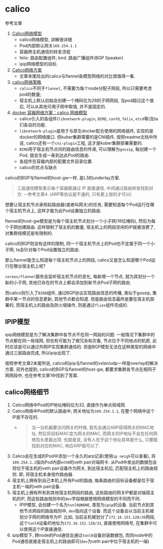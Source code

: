 # calico

参考文章

1. [Calico网络模型](https://www.cnblogs.com/menkeyi/p/11364977.html)
    - calico网络模型, 讲解很详细
    - Pod内部默认网关`169.254.1.1`
    - 容器跨主机通信的转发流程
    - felix: 路由配置组件; bird: 路由广播组件(BGP Speaker)
    - ipip网络模型的目标.
2. [Calico网络方案](https://www.cnblogs.com/netonline/p/9720279.html)
    - 文章末尾给出的calico与flannel各模型网络的对比很值得一看.
3. [calico网络策略](https://yq.aliyun.com/articles/674020)
    - `calico`不同于`flannel`, 不需要为每个node分配子网段, 所以只需要考虑pod的数量;
    - 宿主机上默认初始会创建一个掩码位为26的子网网段, 当pod超过这个值后, 可以从其他可用子网中取值, 并不是固定的.
4. [docker 容器网络方案：calico 网络模型](https://cizixs.com/2017/10/19/docker-calico-network/)
    - calico引入的各组件(`libnetwork-plugin`, `BIRD`, `confd`, `felix`, `etcd`等)及ta们各自的功能.
    - `libnetwork-plugin`是用于与原生docker配合使用的网络插件, 实现的是docker的网络接口. 但kuber集群需要的是CNI插件, 按照readme文档中所说, calico还有一个`cni-plugin`工程, 这才是kuber集群部署需要的.
    - `BIRD`用于宿主机节点间的路由信息的传递, 可以理解为`gossip`, 每创建一个Pod, 就会生成一条到达此Pod的路由.
    - 各组件在容器内部的配置文件目录位置.
    - calico的优点与缺点

calico的BGP与flannel的host-gw一样, 是L3的underlay方案.

> 三层通信模型表示每个容器都通过 IP 直接通信, 中间通过路由转发找到对方. --参考文章4. (ARP等协议是不通的, 只有更上层的才可以)

想要让宿主机节点承担起路由器(或者叫网关)的任务, 需要知道每个Pod运行在哪个宿主机节点上, 这样才能为此Pod设置独立的路由.

flannel的host-gw模型是为每个宿主机节点划分一个小子网(16位掩码), 然后为每个子网创建路由. 这样限制了宿主机的数量, 宿主机上的网段空闲的IP就被浪费了, 对集群规模还是有限制的.

calico的BGP则没有这样的限制, 同一个宿主机节点上的Pod也不定属于同一个小子网, ta会针对每个Pod设置独立的路由.

那么flannel是怎么知道每个宿主机节点上的网段, calico又是怎么知道哪个Pod运行在哪台宿主机上呢?

`coreos/flannel`服务会监听宿主机节点的变化, 每新增一个节点, 就为其划分一个新的小子网, 其他已存在的节点上都会添加到新节点Pod子网的路由.

而calico则引入了`BIRD`组件, 通过BGP协议实现路由信息的传播, 类似于gossip, 集群中某一节点的信息更新, 其他节点都会知道. 但是路由信息最终是要在宿主机部署的, 而宿主机上的路由及防火墙操作, 则是通过`fliex`组件完成的.

## IPIP模型

ipip网络模型是为了解决集群中各节点不在同一网段的问题. 一般情况下集群中的节点都在同一局域网, 但也有可能为了做冗余和灾备, 节点位于不同地点的机房, 此时应该是可以通过外网IP实现集群通信的. 但是BGP模型无法在这种类型的网络中通过三层路由完成, 所以ipip出现了.

按照参考文章2末尾所说, calico的ipip与flannel的vxlan/udp一样是overlay的解决方案. 另外也提到, calico的BGP与flannel的host-gw, 都要求集群各节点在相同子网网段中, 也在参考文章1中找到了答案.

## calico网络细节

1. Calico网络中Pod的IP地址掩码位为32, 直接作为单点局域网.
2. Calico网络中Pod的默认路由中, 网关地址为`169.254.1.1`, 在整个网络中这个IP是不存在的.
    - > 当一台机器要访问网关的时候, 首先会通过ARP获得网关的MAC地址, 然后将目标MAC变为网关的MAC, 而网关的IP地址不会在任何网络包头里面出现. 也就是说, 没有人在乎这个地址具体是什么, 只要能找到对应的MAC, 响应ARP就可以了.
3. Calico会在生成的Pod中添加一个永久的arp记录(使用`ip neigh`可以查看), 将`169.254.1.1`指向Pod内部`eth0`的veth pair对端网卡. 从Pod中发出的数据包会将位于宿主机的veth pair设备作为网关, 到达宿主机后, 匹配宿主机上的路由规则. 即, 将宿主机本身视作路由器.
4. 宿主机上拥有到自己本机上所有Pod的路由, 每条路由的目标设备都是位于宿主机一端的veth pair设备.
5. 宿主机上拥有所有到其他宿主机网段的路由, 这些路由的网关IP都是对端宿主机的IP, 而这些路由规则中的`dev`字段根据使用网络模型的不同而不同.
    - IPIP模型, 会创建一个名为`tunl0@NONE`, 类型为`ipip`的设备. 当前节点到其他节点网段的路由规则中, `dev`指向这个设备. 而这个设备会以当前主机被划分子网的网络号为IP. 比如, 当前主机被划分了`172.16.151.128/26`网段, 这个`tunl0`设备的地址为`172.16.151.128/32`, 直接使用网络号, 在集群中可以使用这个IP直接通信.
6. ipip模型下, 跨node的Pod通信会通过`tunl0`设备封装数据包, 而同node中的Pod通信直接走宿主机上的路由即可(`dev`为veth pair中位于宿主机的一端)
